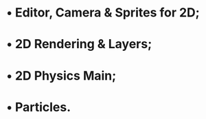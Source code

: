 # • Editor, Camera & Sprites for 2D;
# • 2D Rendering & Layers;
# • 2D Physics Main;
# • Particles.
